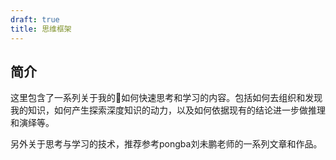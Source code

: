 ```yaml
---
draft: true
title: 思维框架
---
```


## 简介

这里包含了一系列关于我的如何快速思考和学习的内容。包括如何去组织和发现我的知识，如何产生探索深度知识的动力，以及如何依据现有的结论进一步做推理和演绎等。

另外关于思考与学习的技术，推荐参考pongba刘未鹏老师的一系列文章和作品。